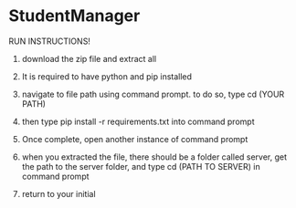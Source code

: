 # StudentManager



RUN INSTRUCTIONS!


1) download the zip file and extract all

2) It is required to have python and pip installed

3) navigate to file path using command prompt. to do so, type cd (YOUR PATH)

4) then type pip install -r requirements.txt into command prompt

5) Once complete, open another instance of command prompt

6) when you extracted the file, there should be a folder called server, get the path to the server folder, and type cd (PATH TO SERVER) in command prompt

7) return to your initial 
